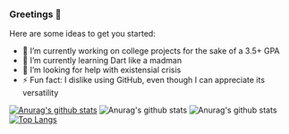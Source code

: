 ### Greetings 👋

Here are some ideas to get you started:

- 🔭 I’m currently working on college projects for the sake of a 3.5+ GPA
- 🌱 I’m currently learning Dart like a madman
- 🤔 I’m looking for help with existensial crisis
- ⚡ Fun fact: I dislike using GitHub, even though I can appreciate its versatility

[![Anurag's github stats](https://github-readme-stats.vercel.app/api?username=FXLJA)](https://github.com/anuraghazra/github-readme-stats)
![Anurag's github stats](https://github-readme-stats.vercel.app/api?username=FXLJA&count_private=true)
![Anurag's github stats](https://github-readme-stats.vercel.app/api?username=FXLJA&show_icons=true&theme=react)
[![Top Langs](https://github-readme-stats.vercel.app/api/top-langs/?username=FXLJA)](https://github.com/anuraghazra/github-readme-stats)

